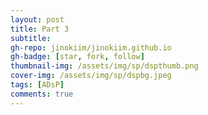 ```yaml
---
layout: post
title: Part 3
subtitle: 
gh-repo: jinokiim/jinokiim.github.io
gh-badge: [star, fork, follow]
thumbnail-img: /assets/img/sp/dspthumb.png
cover-img: /assets/img/sp/dspbg.jpeg
tags: [ADsP]
comments: true
---  
```

